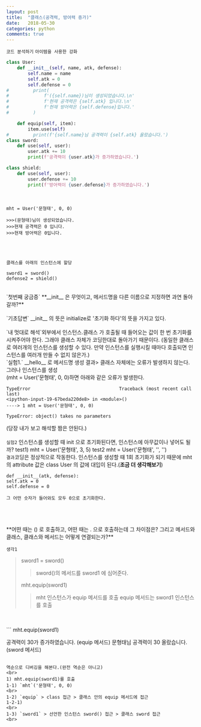 ```yaml
---
layout: post
title:  "클래스(공격력, 방어력 증가)"
date:   2018-05-30
categories: python
comments: true
---
```

`코드 분석하기` `아이템을 사용한 강화`

```python
class User:
    def __init__(self, name, atk, defense):
        self.name = name
        self.atk = 0
        self.defense = 0
#         print(
#             f'({self.name})님이 생성되었습니다.\n'
#             f'현재 공격력은 {self.atk} 입니다.\n'
#             f'현재 방어력은 {self.defense}입니다.'
#         )

    def equip(self, item):
        item.use(self)
#         print(f'{self.name}님 공격력이 {self.atk} 올랐습니다.')
class sword:
    def use(self, user):
        user.atk += 10
        print(f'공격력이 {user.atk}가 증가하였습니다.')

class shield:
    def use(self, user):
        user.defense += 10
        print(f'방어력이 {user.defense}가 증가하였습니다.')
```

<br>

```
mht = User('문형태', 0, 0)

>>>(문형태)님이 생성되었습니다.
>>>현재 공격력은 0 입니다.
>>>현재 방어력은 0입니다.
```
<br>
<br>

```
클래스를 아래의 인스턴스에 할당

sword1 = sword()
defense2 = shield()

```

<br>
`첫번째 궁금증`
**__init__ 은 무엇이고, 메서드명을 다른 이름으로 지정하면  과연 돌아갈까?**
<br>
<br>
`기초답변` __init__ 의 뜻은 initialize로 '초기화 하다'의 뜻을 가지고 있다.
<br>
<br>
`내 멋대로 해석`외부에서 인스턴스.클래스 가 호출될 때 들어오는 값이 한 번 초기화를 시켜주어야 한다. 그래야 클래스 자체가 코딩한대로 돌아가기 때문이다. (동일한 클래스로 여러개의 인스턴스를 생성할 수 있다. 만약 인스턴스를 실행시킬 때마다 호출되면 인스턴스를 여러개 만들 수 없지 않은가.)
<br>
`실험1.` __hello__ 로 메서드명 생성
결과> 클래스 자체에는 오류가 발생하지 않는다.
<br>
그러나 인스턴스를 생성
<br>
(mht = User('문형태', 0, 0)하면 아래와 같은 오류가 발생한다.
<br>

```
TypeError                                 Traceback (most recent call last)
<ipython-input-19-67beda220de8> in <module>()
----> 1 mht = User('문형태', 0, 0)

TypeError: object() takes no parameters
```
(당장 내가 보고 해석할 짬은 안된다.)
<br>
<br>
`실험2` 인스턴스를 생성할 때 init 으로 초기화된다면, 인스턴스에 아무값이나 넣어도 될까?
test1) mht = User('문형태', 3, 5)
test2 mht = User('문형태', '', '')
<br>
`결과`코딩은 정상적으로 작동한다. 인스턴스를 생성할 때 1회 초기화가 되기 때문에 mht의 attribute 값은 class User 의 값에 대입이 된다.(**조금 더 생각해보기**)

```
def __init__(atk, defense):
self.atk = 0
self.defense = 0

그 어떤 숫자가 들어와도 모두 0으로 초기화한다.
```
<br>
<br>
<br>
**어떤 때는 () 로 호출하고, 어떤 때는 . 으로 호출하는데 그 차이점은? 그리고 메서드와 클래스, 클래스와 메서드는 어떻게 연결되는가?**

`생각1`
> sword1 = sword()
>> sword()의 메서드를 sword1 에 심어준다.
>
> mht.equip(sword1)
>> mht 인스턴스가 equip 메서드를 호출
>> equip 메서드는 sword1 인스턴스를 호출

<br>
<br>
```
mht.equip(sword1)

공격력이 30가 증가하였습니다. (equip 메서드)
문형태님 공격력이 30 올랐습니다. (sword 메서드)
```

역순으로 디버깅을 해본다.(완전 역순은 아니고)
<br>
1) mht.equip(sword1)를 호출
1-1) `mht`('문형태', 0, 0)
<br>
1-2) `equip` > class 접근 > 클래스 안의 equip 메서드에 접근
1-2-1)
<br>
1-3) `sword1` > 선언한 인스턴스 sword() 접근 > 클래스 sword 접근
<br>
